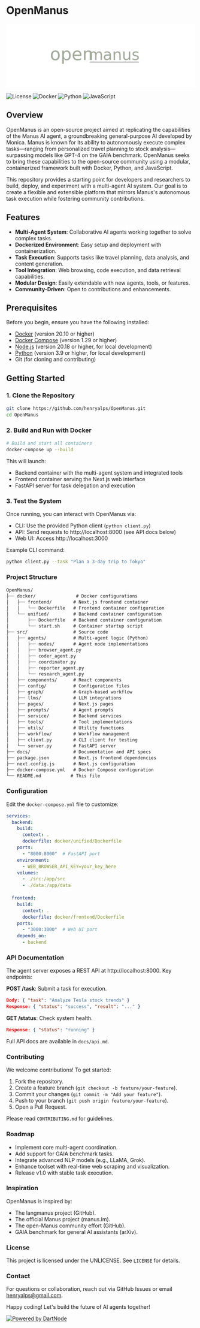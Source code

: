 # OpenManus

<p align="center">
  <img src="docs/logo.png" alt="OpenManus Logo">
</p>

![License](https://img.shields.io/badge/license-UNLICENSE-blue.svg)
![Docker](https://img.shields.io/badge/docker-supported-green.svg)
![Python](https://img.shields.io/badge/python-3.9+-blue.svg)
![JavaScript](https://img.shields.io/badge/javascript-ES6+-yellow.svg)

## Overview

OpenManus is an open-source project aimed at replicating the capabilities of the Manus AI agent, a groundbreaking general-purpose AI developed by Monica. Manus is known for its ability to autonomously execute complex tasks—ranging from personalized travel planning to stock analysis—surpassing models like GPT-4 on the GAIA benchmark. OpenManus seeks to bring these capabilities to the open-source community using a modular, containerized framework built with Docker, Python, and JavaScript.

This repository provides a starting point for developers and researchers to build, deploy, and experiment with a multi-agent AI system. Our goal is to create a flexible and extensible platform that mirrors Manus's autonomous task execution while fostering community contributions.

## Features

- **Multi-Agent System**: Collaborative AI agents working together to solve complex tasks.
- **Dockerized Environment**: Easy setup and deployment with containerization.
- **Task Execution**: Supports tasks like travel planning, data analysis, and content generation.
- **Tool Integration**: Web browsing, code execution, and data retrieval capabilities.
- **Modular Design**: Easily extendable with new agents, tools, or features.
- **Community-Driven**: Open to contributions and enhancements.

## Prerequisites

Before you begin, ensure you have the following installed:
- [Docker](https://docs.docker.com/get-docker/) (version 20.10 or higher)
- [Docker Compose](https://docs.docker.com/compose/install/) (version 1.29 or higher)
- [Node.js](https://nodejs.org/) (version 20.18 or higher, for local development)
- [Python](https://python.org/) (version 3.9 or higher, for local development)
- Git (for cloning and contributing)

## Getting Started

### 1. Clone the Repository
```bash
git clone https://github.com/henryalps/OpenManus.git
cd OpenManus
```

### 2. Build and Run with Docker
```bash
# Build and start all containers
docker-compose up --build
```

This will launch:
- Backend container with the multi-agent system and integrated tools
- Frontend container serving the Next.js web interface
- FastAPI server for task delegation and execution

### 3. Test the System
Once running, you can interact with OpenManus via:
- CLI: Use the provided Python client (`python client.py`)
- API: Send requests to http://localhost:8000 (see API docs below)
- Web UI: Access http://localhost:3000

Example CLI command:
```bash
python client.py --task "Plan a 3-day trip to Tokyo"
```

### Project Structure
```
OpenManus/
├── docker/               # Docker configurations
│   ├── frontend/        # Next.js frontend container
│   │   └── Dockerfile   # Frontend container configuration
│   └── unified/         # Backend container configuration
│       ├── Dockerfile   # Backend container configuration
│       └── start.sh     # Container startup script
├── src/                 # Source code
│   ├── agents/          # Multi-agent logic (Python)
│   │   ├── nodes/       # Agent node implementations
│   │   ├── browser_agent.py
│   │   ├── coder_agent.py
│   │   ├── coordinator.py
│   │   ├── reporter_agent.py
│   │   └── research_agent.py
│   ├── components/      # React components
│   ├── config/          # Configuration files
│   ├── graph/           # Graph-based workflow
│   ├── llms/            # LLM integrations
│   ├── pages/           # Next.js pages
│   ├── prompts/         # Agent prompts
│   ├── service/         # Backend services
│   ├── tools/           # Tool implementations
│   ├── utils/           # Utility functions
│   ├── workflow/        # Workflow management
│   ├── client.py        # CLI client for testing
│   └── server.py        # FastAPI server
├── docs/                # Documentation and API specs
├── package.json         # Next.js frontend dependencies
├── next.config.js       # Next.js configuration
├── docker-compose.yml   # Docker Compose configuration
└── README.md           # This file
```

### Configuration
Edit the `docker-compose.yml` file to customize:
```yaml
services:
  backend:
    build: 
      context: .
      dockerfile: docker/unified/Dockerfile
    ports:
      - "8000:8000"  # FastAPI port
    environment:
      - WEB_BROWSER_API_KEY=your_key_here
    volumes:
      - ./src:/app/src
      - ./data:/app/data

  frontend:
    build:
      context: .
      dockerfile: docker/frontend/Dockerfile
    ports:
      - "3000:3000"  # Web UI port
    depends_on:
      - backend
```

### API Documentation
The agent server exposes a REST API at http://localhost:8000. Key endpoints:

**POST /task**: Submit a task for execution.
```json
Body: { "task": "Analyze Tesla stock trends" }
Response: { "status": "success", "result": "..." }
```

**GET /status**: Check system health.
```json
Response: { "status": "running" }
```

Full API docs are available in `docs/api.md`.

### Contributing
We welcome contributions! To get started:
1. Fork the repository.
2. Create a feature branch (`git checkout -b feature/your-feature`).
3. Commit your changes (`git commit -m "Add your feature"`).
4. Push to your branch (`git push origin feature/your-feature`).
5. Open a Pull Request.

Please read `CONTRIBUTING.md` for guidelines.

### Roadmap
- Implement core multi-agent coordination.
- Add support for GAIA benchmark tasks.
- Integrate advanced NLP models (e.g., LLaMA, Grok).
- Enhance toolset with real-time web scraping and visualization.
- Release v1.0 with stable task execution.

### Inspiration
OpenManus is inspired by:
- The langmanus project (GitHub).
- The official Manus project (manus.im).
- The open-Manus community effort (GitHub).
- GAIA benchmark for general AI assistants (arXiv).

### License
This project is licensed under the UNLICENSE. See `LICENSE` for details.

### Contact
For questions or collaboration, reach out via GitHub Issues or email [henryalps@gmail.com](mailto:henryalps@gmail.com).

Happy coding! Let's build the future of AI agents together!

[![Powered by DartNode](https://dartnode.com/branding/DN-Open-Source-sm.png)](https://dartnode.com "Powered by DartNode - Free VPS for Open Source")
